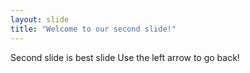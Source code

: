 ```yaml
---
layout: slide
title: "Welcome to our second slide!"
---
```

Second slide is best slide
Use the left arrow to go back!

